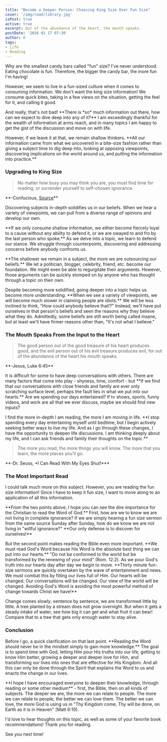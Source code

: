 ```yaml
---
title: "Become a Deeper Person: Choosing King Size Over Fun Size"
cover: '/img/read/library.jpg'
isPost: true
active: true
excerpt: Out of the abundance of the heart, the mouth speaks.
postDate: '2016 01 17 07:30'
author: 0
tags:
- Life
- Reading
---
```


<p>
    Why are the smallest candy bars called "fun" size?  I've never understood.
    Eating chocolate is fun. Therefore, the bigger the candy bar, the more
    fun I'm having!
</p>
<p>
    However, we seem to live in a fun-sized culture
    when it comes to consuming information.  We don't want the king size
    information! We consume quick bites, taking in
    a few views on the situation, getting the feel for it, and calling it
    good.
</p>
<p>
    And really, that's not bad! **There is *so* much information out there,
    how can we expect to dive deep into any of it?**  I am exceedingly thankful
    for the wealth of information at arms reach, and in many
    topics I am happy to get the gist of the discussion and move on with
    life.
</p>
<p>
    However, if we leave it at that, we remain shallow thinkers.  **All our
    information came from what we uncovered in a bite-size fashion rather
    than giving a subject time to dig deep into, looking at opposing viewpoints,
    discovering implications on the world around us, and putting the
    information into practice.**
</p>
<h3>Upgrading to King Size</h3>
<blockquote>
<p>
    No matter how busy you may think you are, you must find time for reading, or surrender yourself to self-chosen ignorance.
</p>
</blockquote>
<p>
    **-Confucious, <a href="http://www.dictionary-quotes.com/no-matter-how-busy-you-may-think-you-are-you-must-find-time-for-reading-or-surrender-yourself-to-self-chosen-ignorance-confucius/">Source</a>**
</p>
<p>
    Discovering subjects in-depth solidifies us in our beliefs. When we hear
    a variety of viewpoints, we can pull from a diverse range of opinions and develop our own.
</p>
<p>
    **If we only consume shallow information, we either become fiercely loyal to
    a cause without any ability to defend it, or we are swayed to and fro by the
    last person who spoke.** As we delve into a topic, we learn to defend our stance.
    We struggle through counterpoints, discovering and addressing concerns before
    anybody confronts us.
</p>
<p>
    **The shallower we remain in a subject, the more we are outsourcing our beliefs.**  We
    let a politician, blogger, celebrity, friend, etc. become our foundation.
    We might even be able to regurgitate their arguments. However, those arguments can be
    quickly stomped on by anyone who has thought through a topic on their own.
</p>
<p>
    Despite becoming more solidified, going deeper into a topic helps us become more understanding. **When we see a variety of viewpoints,
    we will become much slower in claiming people are idiots.** We will be less inclined to think, "How could anybody believe that!?"
    Instead, we'll have put ourselves in that person's beliefs and seen the reasons why they believe what they do. Admittedly, some beliefs
    are still worth being called insane, but at least we'll have firmer reasons other than, "It's not what I believe."
</p>
<h3>The Mouth Speaks From the Input to the Heart</h3>
<blockquote>
<p>
    The good person out of the good treasure of his heart produces good, and the evil person out of his evil treasure produces evil, for out of the abundance of the heart his mouth speaks.
</p>
</blockquote>
<p>
    **-Jesus, Luke 6:45**
</p>
<p>
    It is difficult for some to have deep conversations with others. There are many factors that come into play - shyness, time, comfort - but **if we find that our conversations
    with close friends and family are ever only scratching surface level, perhaps the fault lies in what we put into our hearts.** Are we spending our days entertained?
    If tv shows, sports, funny videos, and work are all that we ever discuss, maybe we should find new inputs?
</p>
<p>
    I find the more in-depth I am reading, the more I am moving in life. **I stop spending every day entertaining myself until bedtime, but I begin actively
    seeking better ways to live my life. And as I go through these changes, I have the opportunity to deepen life discussions. I am thinking deeply about my life,
    and I can ask friends and family their thoughts on the topic.**
</p>
<blockquote>
<p>
    The more you read, the more things you will know. The more that you learn, the more places you'll go.
</p>
</blockquote>
<p>
    **-Dr. Seuss, *I Can Read With My Eyes Shut!***
</p>
<h3>The Most Important Read</h3>
<p>
    I could talk much more on this subject. However, you are reading the fun size information! Since I have to keep
    it fun size, I want to move along to an application of all this information.
</p>
<p>
    **From the two points above, I hope you can see the dire importance for the Christian to read the Word of God.** First, how are we to know
    we are not living in complete ignorance? If we are simply hearing a fun size sermon from the same source Sunday after Sunday, how do we
    know we are not living in "willful ignorance?" **Our only defense is to discover for ourselves!**
</p>
<p>
    But the second point makes reading the Bible even more important. **We must read God's Word because His Word is the absolute best thing we
    can put into our hearts.** "Do not be conformed to the world but be transformed by the renewing of your mind" (Rom. 12:2). As we pour
    God's truth into our hearts day after day we begin to move. **Thirty minute fun-size sermons are quickly overtaken by the
    wave of entertainment and news. We must combat this by filling our lives full of Him. Our hearts will be changed. Our conversations
    will be changed. Our view of the world will be changed. Avoiding God's Word is avoiding the most powerful method of change towards
    Christ we have!**
</p>
<p>
    Change comes slowly; sentence by sentence, we are transformed little by little. A tree planted by a stream does not grow overnight. But when it gets
    a steady intake of water, see how big it can get and what fruit it can bear! Compare that to a tree that gets only enough water to stay alive.
</p>
<h3>Conclusion</h3>
<p>
    Before I go, a quick clarification on that last point. **Reading the Word should never be in the mindset simply to gain more knowledge.** The goal
    is to spend time with God, letting Him pour His truths into our life, getting to know Him better, growing a deeper and deeper love for Him, and
    transforming our lives into ones that are effective for His Kingdom. And all this can only be done through the Spirit that explains the Word to us
    and enacts the change in our lives.
</p>
<p>
    **I hope I have encouraged everyone to deepen their knowledge, through reading or some other medium** - first, the Bible, then on all kinds of subjects. The deeper we are,
    the more we can relate to people. The more we can relate to people, the better we can love them. The better we can love, the more God
    is using us in "Thy Kingdom come, Thy will be done, on Earth as it is in Heaven" (Matt 6:10).
</p>
<p>
    I'd love to hear thoughts on this topic, as well as some of your favorite book recommendations! Thank you for reading.
</p>
<p>
    See you next time!
</p>